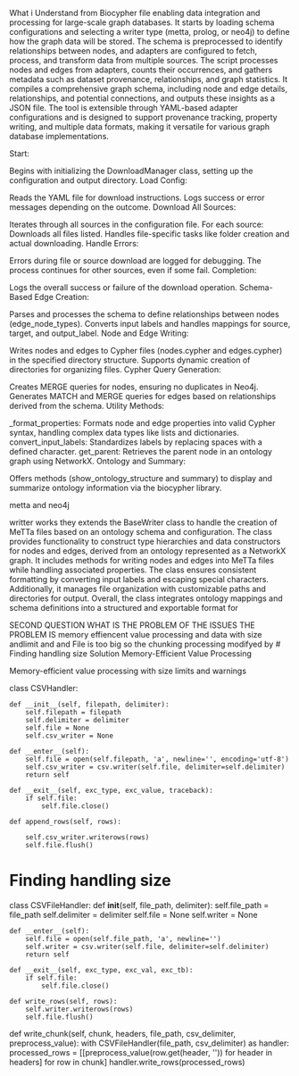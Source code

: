 What i Understand from Biocypher file 
enabling data integration and processing for large-scale graph databases. It starts by loading schema configurations and
selecting a writer type (metta, prolog, or neo4j) to define how the graph data will be stored. The schema is preprocessed to identify 
relationships between nodes, and adapters are configured to fetch, process, and transform data from multiple sources. 
The script processes nodes and edges from adapters, counts their occurrences, and gathers metadata such as dataset provenance, 
relationships, and graph statistics. It compiles a comprehensive graph schema, including node and edge details, relationships, and
potential connections, and outputs these insights as a JSON file. The tool is extensible through YAML-based adapter configurations and 
is designed to support provenance tracking, property writing, and multiple data formats, making it 
versatile for various graph database implementations.



Start:

Begins with initializing the DownloadManager class, setting up the configuration and output directory.
Load Config:

Reads the YAML file for download instructions.
Logs success or error messages depending on the outcome.
Download All Sources:

Iterates through all sources in the configuration file.
For each source:
Downloads all files listed.
Handles file-specific tasks like folder creation and actual downloading.
Handle Errors:

Errors during file or source download are logged for debugging.
The process continues for other sources, even if some fail.
Completion:



Logs the overall success or failure of the download operation.
Schema-Based Edge Creation:

Parses and processes the schema to define relationships between nodes (edge_node_types).
Converts input labels and handles mappings for source, target, and output_label.
Node and Edge Writing:

Writes nodes and edges to Cypher files (nodes.cypher and edges.cypher) in the specified directory structure.
Supports dynamic creation of directories for organizing files.
Cypher Query Generation:

Creates MERGE queries for nodes, ensuring no duplicates in Neo4j.
Generates MATCH and MERGE queries for edges based on relationships derived from the schema.
Utility Methods:

_format_properties: Formats node and edge properties into valid Cypher syntax, handling complex data types like lists and dictionaries.
convert_input_labels: Standardizes labels by replacing spaces with a defined character.
get_parent: Retrieves the parent node in an ontology graph using NetworkX.
Ontology and Summary:

Offers methods (show_ontology_structure and summary) to display and summarize ontology information via the biocypher library.


metta and neo4j

writter works they extends the BaseWriter class to handle the creation of MeTTa files based on an ontology schema and configuration. The class provides functionality to construct type hierarchies and data constructors for nodes and edges, derived from an ontology represented as a NetworkX graph. It includes methods for writing nodes and edges into MeTTa files while handling associated properties. The class ensures consistent formatting by converting input labels and escaping special characters. Additionally, it manages file organization with customizable paths and directories for output. Overall, the class integrates ontology mappings and schema definitions into a structured and exportable format for

SECOND QUESTION WHAT IS THE PROBLEM OF THE ISSUES THE PROBLEM IS memory effiencent value processing and data with size andlimit and and File is too big so the chunking processing modifyed by # Finding handling size 
Solution
Memory-Efficient Value Processing

Memory-efficient value processing with size limits and warnings

class CSVHandler:
    
    def __init__(self, filepath, delimiter):
        self.filepath = filepath
        self.delimiter = delimiter
        self.file = None
        self.csv_writer = None

    def __enter__(self):
        self.file = open(self.filepath, 'a', newline='', encoding='utf-8')
        self.csv_writer = csv.writer(self.file, delimiter=self.delimiter)
        return self

    def __exit__(self, exc_type, exc_value, traceback):
        if self.file:
            self.file.close()

    def append_rows(self, rows):
        
        self.csv_writer.writerows(rows)
        self.file.flush()

# Finding handling size 
class CSVFileHandler:
    def __init__(self, file_path, delimiter):
        self.file_path = file_path
        self.delimiter = delimiter
        self.file = None
        self.writer = None

    def __enter__(self):
        self.file = open(self.file_path, 'a', newline='')
        self.writer = csv.writer(self.file, delimiter=self.delimiter)
        return self

    def __exit__(self, exc_type, exc_val, exc_tb):
        if self.file:
            self.file.close()

    def write_rows(self, rows):
        self.writer.writerows(rows)
        self.file.flush()

def write_chunk(self, chunk, headers, file_path, csv_delimiter, preprocess_value):
    with CSVFileHandler(file_path, csv_delimiter) as handler:
        processed_rows = [[preprocess_value(row.get(header, '')) for header in headers]
                        for row in chunk]
        handler.write_rows(processed_rows)


